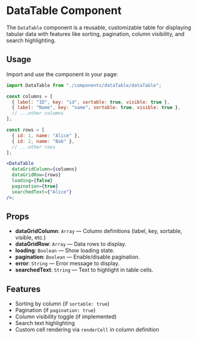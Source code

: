 # DataTable Component

The `DataTable` component is a reusable, customizable table for displaying tabular data with features like sorting, pagination, column visibility, and search highlighting.

## Usage

Import and use the component in your page:

```jsx
import DataTable from "./components/dataTable/dataTable";

const columns = [
  { label: "ID", key: "id", sortable: true, visible: true },
  { label: "Name", key: "name", sortable: true, visible: true },
  // ...other columns
];

const rows = [
  { id: 1, name: "Alice" },
  { id: 2, name: "Bob" },
  // ...other rows
];

<DataTable
  dataGridColumn={columns}
  dataGridRow={rows}
  loading={false}
  pagination={true}
  searchedText={"Alice"}
/>;
```

## Props

- **dataGridColumn**: `Array` — Column definitions (label, key, sortable, visible, etc.)
- **dataGridRow**: `Array` — Data rows to display.
- **loading**: `Boolean` — Show loading state.
- **pagination**: `Boolean` — Enable/disable pagination.
- **error**: `String` — Error message to display.
- **searchedText**: `String` — Text to highlight in table cells.

## Features

- Sorting by column (if `sortable: true`)
- Pagination (if `pagination: true`)
- Column visibility toggle (if implemented)
- Search text highlighting
- Custom cell rendering via `renderCell` in column definition
